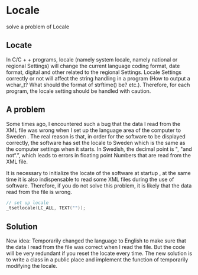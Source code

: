 # Locale
solve a problem of Locale 

## Locate
In C/C + + programs, locale (namely system locale, namely national or regional Settings) will change the current language coding format, date format, digital and other related to the regional Settings. Locale Settings correctly or not will affect the string handling in a program (How to output a wchar_t? What should the format of strftime() be? etc.). Therefore, for each program, the locale setting should be handled with caution.

## A problem
Some times ago, I encountered such a bug that the data I read from the XML file was wrong when I set up the language area of the computer to Sweden . The real reason is that, in order for the software to be displayed correctly, the software has set the locale to Sweden which is the same as the computer settings when it starts. In Swedish, the decimal point is ", "and not“.”, which leads to errors in floating point Numbers that are read from the XML file.

It is necessary to initialize the locate of the software at startup , at the same time it is also indispensable to read some XML files during the use of software. Therefore, if you do not solve this problem, it is likely that the data read from the file is wrong.
``` C++
// set up locale
_tsetlocale(LC_ALL, TEXT(""));
```

## Solution
New idea: Temporarily changed the language to English to make sure that the data I read from the file was correct when I read the file. But the code will be very redundant if you reset the locate every time. The new solution is to write a class in a public place and implement the function of temporarily modifying the locale.
